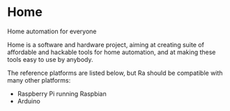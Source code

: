 Home
==

Home automation for everyone

Home is a software and hardware project, aiming at creating suite of affordable and hackable tools for home automation,
and at making these tools easy to use by anybody.

The reference platforms are listed below, but Ra should be compatible with many other platforms:
* Raspberry Pi running Raspbian
* Arduino

